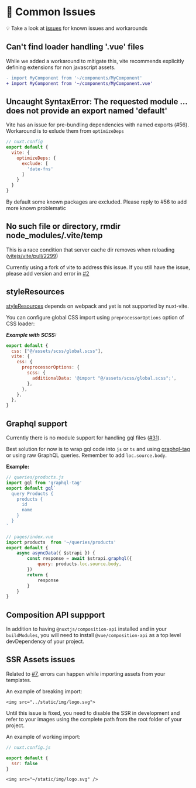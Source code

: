# 🐛 Common Issues

💡 Take a look at [issues](https://github.com/nuxt/vite/issues) for known issues and workarounds

## Can't find loader handling '.vue' files

While we added a workaround to mitigate this, vite recommends explicitly defining extensions for non javascript assets.

```diff
- import MyComponent from '~/components/MyComponent'
+ import MyComponent from '~/components/MyComponent.vue'
```

## Uncaught SyntaxError: The requested module ... does not provide an export named 'default'

Vite has an issue for pre-bundling dependencies with named exports (#56). Workaround is to exlude them from `optimizeDeps`

```js
// nuxt.config
export default {
  vite: {
    optimizeDeps: {
      exclude: [
        'date-fns'
      ]
    }
  }
}
```

By default some known packages are excluded. Please reply to #56 to add more known problematic

## No such file or directory, rmdir node_modules/.vite/temp

This is a race condition that server cache dir removes when reloading ([vitejs/vite/pull/2299](https://github.com/vitejs/vite/pull/2299))

Currently using a fork of vite to address this issue. If you still have the issue, please add version and error in [#2](https://github.com/nuxt/vite/issues/2)

## styleResources

[styleResources](https://github.com/nuxt-community/style-resources-module/) depends on webpack and yet is not supported by nuxt-vite.

You can configure global CSS import using `preprocessorOptions` option of CSS loader:

***Example with SCSS:***

```js
export default {
  css: ["@/assets/scss/global.scss"],
  vite: {
    css: {
      preprocessorOptions: {
        scss: {
          additionalData: '@import "@/assets/scss/global.scss";',
        },
      },
    },
  },
}
```

## Graphql support

Currently there is no module support for handling gql files ([#31](https://github.com/nuxt/vite/issues/31)).

Best solution for now is to wrap gql code into `js` or `ts` and using [graphql-tag](https://www.npmjs.com/package/graphql-tag) or using raw GraphQL queries. Remember to add `loc.source.body`.

**Example:**

```js
// queries/products.js
import gql from 'graphql-tag'
export default gql`
  query Products {
    products {
      id
      name
    }
  }
`
```

```js
// pages/index.vue
import products  from '~/queries/products'
export default {
    async asyncData({ $strapi }) {
        const response = await $strapi.graphql({
            query: products.loc.source.body,
        })
        return {
            response
        }
    }
}
```

## Composition API suppport

In addition to having `@nuxtjs/composition-api` installed and in your `buildModules`, you will need to install `@vue/composition-api` as a top level devDependency of your project.

## SSR Assets issues

Related to [#7](https://github.com/nuxt/vite/issues/7), errors can happen while importing assets from your templates.

An example of breaking import:

```vue
<img src="../static/img/logo.svg">
```

Until this issue is fixed, you need to disable the SSR in development and refer to your images using the complete path from the root folder of your project.

An example of working import:

```javascript
// nuxt.config.js

export default {
  ssr: false
}
```

```vue
<img src="~/static/img/logo.svg" />
```
